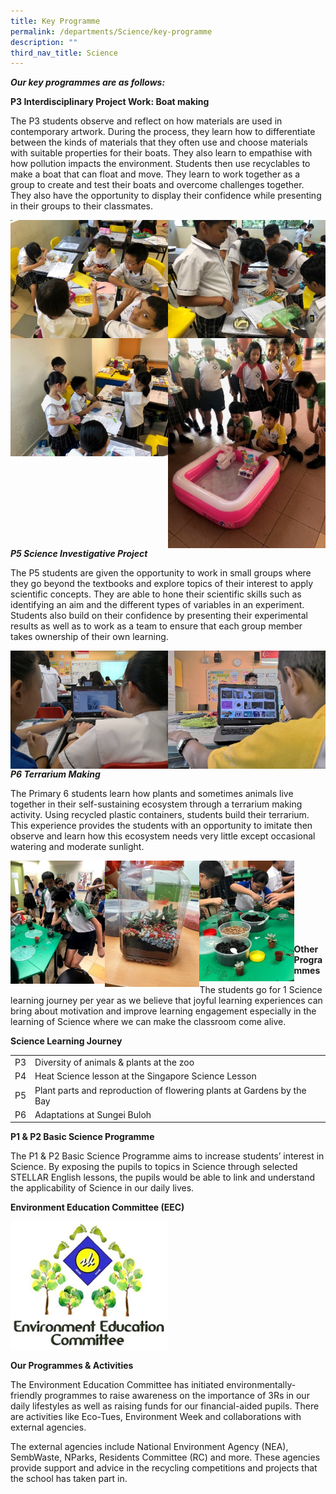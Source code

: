 ```yaml
---
title: Key Programme
permalink: /departments/Science/key-programme
description: ""
third_nav_title: Science
---
```

_**Our key programmes are as follows:**_

  

**P3 Interdisciplinary Project Work: Boat making**

The P3 students observe and reflect on how materials are used in contemporary artwork. During the process, they learn how to differentiate between the kinds of materials that they often use and choose materials with suitable properties for their boats. They also learn to empathise with how pollution impacts the environment. Students then use recyclables to make a boat that can float and move. They learn to work together as a group to create and test their boats and overcome challenges together. They also have the opportunity to display their confidence while presenting in their groups to their classmates.

<img src="/images/boatmaking1.jpg" 
     style="width:50%;float:left">
<img src="/images/boatmaking2.jpg" 
     style="width:50%;float:left">
		 <img src="/images/boatmaking3.jpg" 
     style="width:50%;float:left">
		 <img src="/images/boatmaking4.jpg" 
     style="width:50%;float:left">
		 
**_P5 Science Investigative Project_**

The P5 students are given the opportunity to work in small groups where they go beyond the textbooks and explore topics of their interest to apply scientific concepts. They are able to hone their scientific skills such as identifying an aim and the different types of variables in an experiment. Students also build on their confidence by presenting their experimental results as well as to work as a team to ensure that each group member takes ownership of their own learning.

<img src="/images/boatmaking5.png" 
     style="width:50%;float:left">
		 <img src="/images/boatmaking6.png" 
     style="width:50%;float:left">
		 
**_P6 Terrarium Making_**  

The Primary 6 students learn how plants and sometimes animals live together in their self-sustaining ecosystem through a terrarium making activity. Using recycled plastic containers, students build their terrarium. This experience provides the students with an opportunity to imitate then observe and learn how this ecosystem needs very little except occasional watering and moderate sunlight.

<img src="/images/terr1.jpg" 
     style="width:30%;float:left">
		 <img src="/images/terr2.jpg" 
     style="width:30%;float:left">
		 <img src="/images/terr3.jpg" 
     style="width:30%;float:left">
		 
<br>
<br>
<br>
<br>
<br><br>
<br>

**Other Programmes**

The students go for 1 Science learning journey per year as we believe that joyful learning experiences can bring about motivation and improve learning engagement especially in the learning of Science where we can make the classroom come alive.

**Science Learning Journey**

|  |  | 
| -------- | -------- | 
| P3     | Diversity of animals & plants at the zoo     | 
| P4 | Heat Science lesson at the Singapore Science Lesson
| P5 | Plant parts and reproduction of flowering plants at Gardens by the Bay
| P6 | Adaptations at Sungei Buloh

**P1 & P2 Basic Science Programme**

The P1 & P2 Basic Science Programme aims to increase students’ interest in Science. By exposing the pupils to topics in Science through selected STELLAR English lessons, the pupils would be able to link and understand the applicability of Science in our daily lives.

**Environment Education Committee (EEC)**

<img src="/images/eec.png" 
     style="width:50%">

**Our Programmes & Activities**

The Environment Education Committee has initiated environmentally-friendly programmes to raise awareness on the importance of 3Rs in our daily lifestyles as well as raising funds for our financial-aided pupils. There are activities like Eco-Tues, Environment Week and collaborations with external agencies.

  

The external agencies include National Environment Agency (NEA), SembWaste, NParks, Residents Committee (RC) and more. These agencies provide support and advice in the recycling competitions and projects that the school has taken part in.

